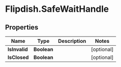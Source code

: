 # Flipdish.SafeWaitHandle

## Properties
Name | Type | Description | Notes
------------ | ------------- | ------------- | -------------
**IsInvalid** | **Boolean** |  | [optional] 
**IsClosed** | **Boolean** |  | [optional] 


